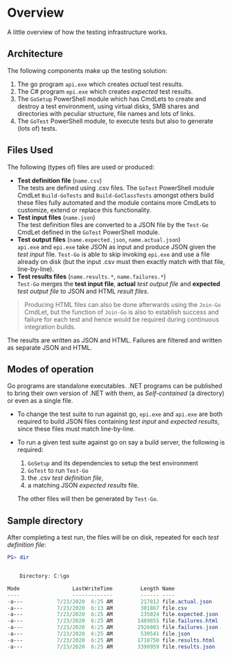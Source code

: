 # Overview

A little overview of how the testing infrastructure works.

## Architecture

The following components make up the testing solution:

1. The go program `api.exe` which creates *actual* test results.
1. The C# program `epi.exe` which creates *expected* test results.
1. The `GoSetup` PowerShell module which has CmdLets to create
  and destroy a test environment, using virtual disks, SMB shares
  and directories with peculiar structure, file names and lots of links.
1. The `GoTest` PowerShell module, to execute tests but also to generate (lots of) tests.

## Files Used

The following (types of) files are used or produced:

* **Test definition file** (`name.csv`)  
  The tests are defined using .csv files.
  The `GoTest` PowerShell module CmdLet `Build-GoTests` and
  `Build-GoClassTests` amongst others build these files
  fully automated and the module contains more CmdLets
  to customize, extend or replace this functionality.
* **Test input files** (`name.json`)  
  The test definition files are converted to a JSON file by the
  `Test-Go` CmdLet defined in the `GoTest` PowerShell module.
* **Test output files** (`name.expected.json`, `name.actual.json`)  
  `api.exe` and `epi.exe` take JSON as input and produce
  JSON given the *test input* file.
  `Test-Go` is able to skip invoking `epi.exe` and use a file
  already on disk (but the input .csv must then exactly match
  with that file, line-by-line).
* **Test results files** (`name.results.*`, `name.failures.*`)  
  `Test-Go` merges the **test input file**,
  **actual** *test output file* and
  **expected** *test output file* to JSON and HTML
  *result files*.

> Producing HTML files can also be done afterwards using the `Join-Go` CmdLet,
> but the function of `Join-Go` is also to establish success and failure for 
> each test and hence would be required during continuous integration builds.

The results are written as JSON and HTML.
Failures are filtered and written as separate JSON and HTML.

## Modes of operation

Go programs are standalone executables. .NET programs can be
published to bring their own version of .NET with them, as
*Self-contained* (a directory) or even as a single file.

* To change the test suite to run against go, `epi.exe` and `api.exe`
  are both required to build JSON files containing *test input* and
  *expected results*, since these files must match line-by-line.

* To run a given test suite against go on say a build server,
  the following is required:
    1. `GoSetup` and its dependencies to setup the test environment
    1. `GoTest` to run `Test-Go`
    1. the .csv *test definition file*,
    1. a matching JSON *expected results* file.

  The other files will then be generated by `Test-Go`.

## Sample directory

After completing a test run, the files will be on disk, repeated for each *test definition file*:

```PowerShell
PS> dir


    Directory: C:\go

Mode                 LastWriteTime         Length Name
----                 -------------         ------ ----
-a---           7/23/2020  6:25 AM         217812 file.actual.json
-a---           7/23/2020  6:13 AM         301867 file.csv
-a---           7/23/2020  6:25 AM         235024 file.expected.json
-a---           7/23/2020  6:25 AM        1489855 file.failures.html
-a---           7/23/2020  6:25 AM        2926803 file.failures.json
-a---           7/23/2020  6:25 AM         530541 file.json
-a---           7/23/2020  6:25 AM        1718750 file.results.html
-a---           7/23/2020  6:25 AM        3390959 file.results.json
```
